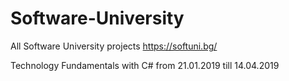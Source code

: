 # Software-University
All Software University projects
https://softuni.bg/

Technology Fundamentals with C# from 21.01.2019 till 14.04.2019
